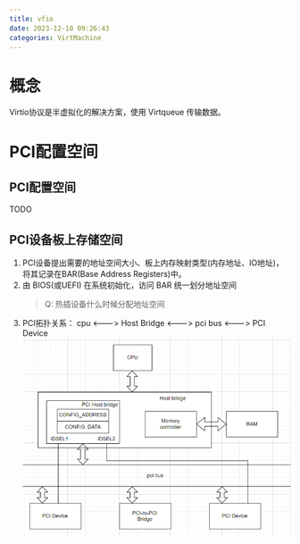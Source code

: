 ```yaml
---
title: vfio
date: 2023-12-10 09:26:43
categories: VirtMachine
---
```


# 概念
Virtio协议是半虚拟化的解决方案，使用 Virtqueue 传输数据。

# PCI配置空间

## PCI配置空间
TODO

## PCI设备板上存储空间
1. PCI设备提出需要的地址空间大小、板上内存映射类型(内存地址、IO地址)，将其记录在BAR(Base Address Registers)中。
2. 由 BIOS(或UEFI) 在系统初始化，访问 BAR 统一划分地址空间
    > Q: 热插设备什么时候分配地址空间
3. PCI拓扑关系： cpu <---> Host Bridge <---> pci bus <---> PCI Device
    ![PCI拓扑关系](images/vfio/cpu_pci_topology.png)
#
